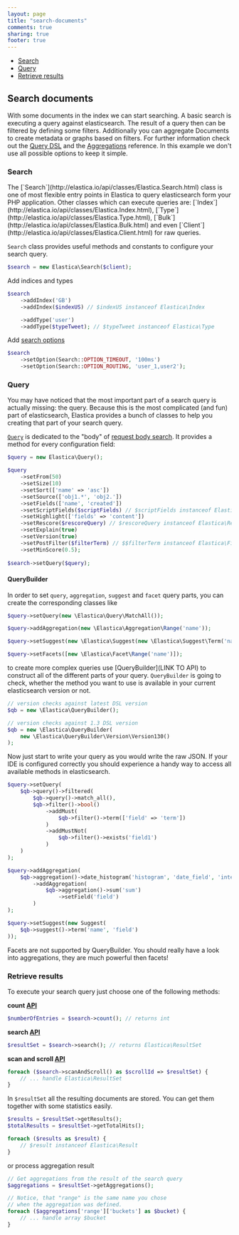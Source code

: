 ```yaml
---
layout: page
title: "search-documents"
comments: true
sharing: true
footer: true
---
```


 * <a href="#section-search">Search</a>
 * <a href="#section-query">Query</a>
 * <a href="#section-retrieve">Retrieve results</a>

<h2>Search documents</h2>

With some documents in the index we can start searching. A basic search is executing a query against elasticsearch. The result of a query then can be filtered by defining some filters. Additionally you can aggregate Documents to create metadata or graphs based on filters. For further information check out the <a href="http://www.elasticsearch.org/guide/reference/query-dsl/">Query DSL</a> and the <a href="http://www.elasticsearch.org/guide/en/elasticsearch/reference/current/search-aggregations.html">Aggregations</a> reference. In this example we don't use all possible options to keep it simple.


<h3 id="section-search">Search</h3>
The [`Search`](http://elastica.io/api/classes/Elastica.Search.html) class is one of most flexible entry points in Elastica to query elasticsearch form your PHP application. Other classes which can execute queries are: [`Index`](http://elastica.io/api/classes/Elastica.Index.html), [`Type`](http://elastica.io/api/classes/Elastica.Type.html), [`Bulk`](http://elastica.io/api/classes/Elastica.Bulk.html) and even [`Client`](http://elastica.io/api/classes/Elastica.Client.html) for raw queries.

`Search` class provides useful methods and constants to configure your search query.

```php
$search = new Elastica\Search($client);
```

Add indices and types 

```php
$search
    ->addIndex('GB')
    ->addIndex($indexUS) // $indexUS instanceof Elastica\Index

    ->addType('user')
    ->addType($typeTweet); // $typeTweet instanceof Elastica\Type
```

Add [search options](http://www.elasticsearch.org/guide/en/elasticsearch/guide/current/_search_options.html)

```php
$search
    ->setOption(Search::OPTION_TIMEOUT, '100ms')
    ->setOption(Search::OPTION_ROUTING, 'user_1,user2');
```

<h3 id="section-query">Query</h3>

You may have noticed that the most important part of a search query is actually missing: the query. Because this is the most complicated (and fun) part of elasticsearch, Elastica provides a bunch of classes to help you creating that part of your search query.

[`Query`](http://elastica.io/api/classes/Elastica.Query.html) is dedicated to the "body" of [request body search](http://www.elasticsearch.org/guide/en/elasticsearch/reference/current/search-request-body.html). It provides a method for every configuration field:

```php
$query = new Elastica\Query();

$query
    ->setFrom(50)
    ->setSize(10)
    ->setSort(['name' => 'asc'])
    ->setSource(['obj1.*', 'obj2.'])
    ->setFields(['name', 'created'])
    ->setScriptFields($scriptFields) // $scriptFields instanceof Elastica\ScriptFields
    ->setHighlight(['fields' => 'content'])
    ->setRescore($rescoreQuery) // $rescoreQuery instanceof Elastica\Rescore\AbstractRescore
    ->setExplain(true)
    ->setVersion(true)
    ->setPostFilter($filterTerm) // $$filterTerm instanceof Elastica\Filter\AbstractFilter
    ->setMinScore(0.5);
    
$search->setQuery($query);
```

<h4>QueryBuilder</h4>

In order to set `query`, `aggregation`, `suggest` and `facet` query parts, you can create the corresponding classes like

```php
$query->setQuery(new \Elastica\Query\MatchAll());

$query->addAggregation(new \Elastica\Aggregation\Range('name'));

$query->setSuggest(new \Elastica\Suggest(new \Elastica\Suggest\Term('name', 'field')));

$query->setFacets([new \Elastica\Facet\Range('name')]);
```

to create more complex queries use [QueryBuilder](LINK TO API) to construct all of the different parts of your query. `QueryBuilder` is going to check, whether the method you want to use is available in your current elasticsearch version or not.

```php
// version checks against latest DSL version
$qb = new \Elastica\QueryBuilder();

// version checks against 1.3 DSL version
$qb = new \Elastica\QueryBuilder(
    new \Elastica\QueryBuilder\Version\Version130()
);
```

Now just start to write your query as you would write the raw JSON. If your IDE is configured correctly you should experience a handy way to access all available methods in elasticsearch.

```php
$query->setQuery(
    $qb->query()->filtered(
        $qb->query()->match_all(),
        $qb->filter()->bool()
            ->addMust(
                $qb->filter()->term(['field' => 'term'])
            )
            ->addMustNot(
                $qb->filter()->exists('field1')
            )
    )
);
```

```php
$query->addAggregation(
    $qb->aggregation()->date_histogram('histogram', 'date_field', 'interval')
        ->addAggregation(
            $qb->aggregation()->sum('sum')
                ->setField('field')
        )
);
```

```php
$query->setSuggest(new Suggest(
    $qb->suggest()->term('name', 'field')
));
```

Facets are not supported by QueryBuilder. You should really have a look into aggregations, they are much powerful then facets!

<h3 id="section-retrieve">Retrieve results</h3>

To execute your search query just choose one of the following methods:

__count [API](http://www.elasticsearch.org/guide/en/elasticsearch/reference/current/search-count.html)__

```php
$numberOfEntries = $search->count(); // returns int 
```

__search [API](http://www.elasticsearch.org/guide/en/elasticsearch/reference/current/search-request-body.html)__

```php
$resultSet = $search->search(); // returns Elastica\ResultSet
```

__scan and scroll [API](http://www.elasticsearch.org/guide/en/elasticsearch/guide/current/scan-scroll.html)__

```php
foreach ($search->scanAndScroll() as $scrollId => $resultSet) {
    // ... handle Elastica\ResultSet
}
```

In <code>$resultSet</code> all the resulting documents are stored. You can get them together with some statistics easily.

```php
$results = $resultSet->getResults();
$totalResults = $resultSet->getTotalHits();

foreach ($results as $result) {
    // $result instanceof Elastica\Result
}
```

or process aggregation result

```php
// Get aggregations from the result of the search query
$aggregations = $resultSet->getAggregations();

// Notice, that "range" is the same name you chose
// when the aggregation was defined.
foreach ($aggregations['range']['buckets'] as $bucket) {
    // ... handle array $bucket 
}
```